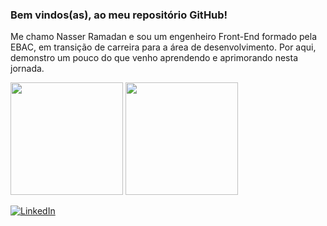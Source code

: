### Bem vindos(as), ao meu repositório GitHub!

Me chamo Nasser Ramadan e sou um engenheiro Front-End formado pela EBAC, em transição de carreira para a área de desenvolvimento.
Por aqui, demonstro um pouco do que venho aprendendo e aprimorando nesta jornada.




<img height="180em" src="https://github-readme-stats.vercel.app/api?username=NasserRamadan&show_icons=true&theme=tokyonight"/>


 <img height="180em" src="https://github-readme-stats.vercel.app/api/top-langs/?username=andressansantos&layout=compact&theme=tokyonight"/>


[![LinkedIn](https://img.shields.io/badge/LinkedIn-0077B5?style=for-the-badge&logo=linkedin&logoColor=white)](https://www.linkedin.com/in/nasser-ramadan/)
